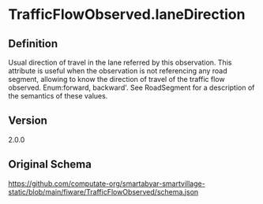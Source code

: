 # TrafficFlowObserved.laneDirection

## Definition
Usual direction of travel in the lane referred by this observation. This attribute is useful when the observation is not referencing any road segment, allowing to know the direction of travel of the traffic flow observed. Enum:forward, backward'. See RoadSegment for a description of the semantics of these values.

## Version
2.0.0

## Original Schema
https://github.com/computate-org/smartabyar-smartvillage-static/blob/main/fiware/TrafficFlowObserved/schema.json
